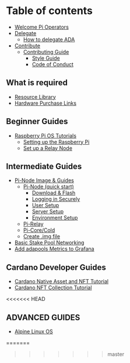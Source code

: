 # Table of contents

* [Welcome Pi Operators](README.md)
* [Delegate](delegate/README.md)
  * [How to delegate ADA](delegate/how-to-delegate-ada.md)
* [Contribute](how-to-contribute/README.md)
  * [Contributing Guide](how-to-contribute/untitled-1/README.md)
    * [Style Guide](how-to-contribute/untitled-1/style-guide.md)
    * [Code of Conduct](how-to-contribute/untitled-1/untitled.md)

## What is required <a id="before-you-get-started..."></a>

* [Resource Library](before-you-get-started.../prerequisites-and-recommended-resources-to-review.md)
* [Hardware Purchase Links](before-you-get-started.../hardware.md)

## Beginner Guides <a id="beginner-guide-1"></a>

* [Raspberry Pi OS Tutorials](beginner-guide-1/beginner-guide/README.md)
  * [Setting up the Raspberry Pi](beginner-guide-1/beginner-guide/setup.md)
  * [Set up a Relay Node](beginner-guide-1/beginner-guide/tutorial-2-relaynode.md)

## Intermediate Guides <a id="intermediate-guide"></a>

* [Pi-Node Image & Guides](intermediate-guide/pi-pool-tutorial/README.md)
  * [Pi-Node \(quick start\)](intermediate-guide/pi-pool-tutorial/pi-node/README.md)
    * [Download & Flash](intermediate-guide/pi-pool-tutorial/pi-node/download-and-write-it.md)
    * [Logging in Securely](intermediate-guide/pi-pool-tutorial/pi-node/logging-in-securely.md)
    * [User Setup](intermediate-guide/pi-pool-tutorial/pi-node/user-setup.md)
    * [Server Setup](intermediate-guide/pi-pool-tutorial/pi-node/server-setup.md)
    * [Environment Setup](intermediate-guide/pi-pool-tutorial/pi-node/environment-setup.md)
  * [Pi-Relay](intermediate-guide/pi-pool-tutorial/pi-relay.md)
  * [Pi-Core/Cold](intermediate-guide/pi-pool-tutorial/pi-core-and-pi-cold.md)
  * [Create .img file](intermediate-guide/pi-pool-tutorial/create-.img-file.md)
* [Basic Stake Pool Networking](intermediate-guide/basic-stake-pool-networking.md)
* [Add adapools Metrics to Grafana](intermediate-guide/add-adapools-info-to-grafana.md)

## Cardano Developer Guides

* [Cardano Native Asset and NFT Tutorial](cardano-developer-guides/nft-native-assets.md)
* [Cardano NFT Collection Tutorial](cardano-developer-guides/cardano-nft-collection-tutorial-coming-soon.md)

<<<<<<< HEAD
## ADVANCED GUIDES

* [Alpine Linux OS](advanced-guides/alpine-linux-os.md)

=======
>>>>>>> master
